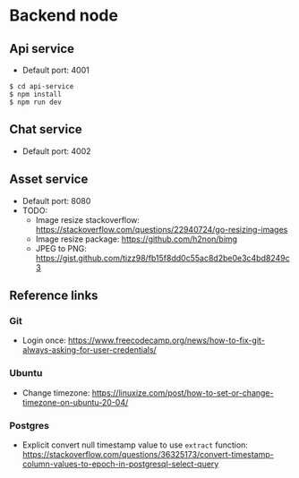 # Backend node

## Api service
- Default port: 4001
```shell
$ cd api-service
$ npm install
$ npm run dev
```
## Chat service
- Default port: 4002

## Asset service
- Default port: 8080
- TODO:
    - Image resize stackoverflow: https://stackoverflow.com/questions/22940724/go-resizing-images 
    - Image resize package: https://github.com/h2non/bimg
    - JPEG to PNG: https://gist.github.com/tizz98/fb15f8dd0c55ac8d2be0e3c4bd8249c3

## Reference links

### Git
- Login once: https://www.freecodecamp.org/news/how-to-fix-git-always-asking-for-user-credentials/

### Ubuntu
- Change timezone: https://linuxize.com/post/how-to-set-or-change-timezone-on-ubuntu-20-04/

### Postgres
- Explicit convert null timestamp value to use `extract` function: https://stackoverflow.com/questions/36325173/convert-timestamp-column-values-to-epoch-in-postgresql-select-query
